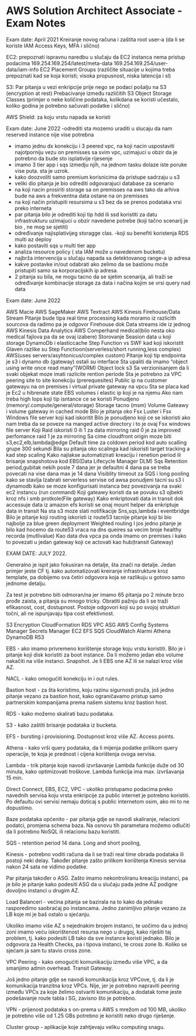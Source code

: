 # AWS Solution Architect Associate - Exam Notes

Exam date: April 2021
Kreiranje novog računa i zaštita root user-a
(da li se koriste IAM Access Keys, MFA i slično)

EC2:
prepoznati ispravnu naredbu u slučaju da EC2 instanca nema pristup podacima
169.254.169.254/latest/meta-data
169.254.169.254/user-data/iam-info 
EC2 Placement Groups (različite situacije u kojima treba prepoznati kad se koja koristi; visoka propusnost, niska latencija i sl)

S3:
Par pitanja u vezi enkripcije prije nego se podaci pošalju na S3 (encryption at rest)
Prebacivanje između različitih S3 Object Storage Classes 
(primjer o neke količine podataka, kolikdana se koristi učestalo, koliko godina je potrebno sačuvati podatke i slično)

AWS Shield:
za koju vrstu napada se koristi

Exam date: June 2022
-odrediti sta mozemo uraditi u slucaju da nam reserved instance nije vise potrebna
- imamo jednu dx konekciju i 3 peered vpc, na koji nacin uspostaviti najotporniju vezu on premisses sa svim vpc, uzimajuci u obzir da je potrebno da bude sto isplativije rijesenje
- imamo 3 tier app i sqs izmedju njih, na jednom tasku dolaze iste poruke vise puta. sta je uzrok. 
- kako doozvoliti samo premium korisnicima da pristupe sadrzaju u s3
- veliki dio pitanja je bio odrediti odgovarajuci database za scenario
-  na koji nacin prosiriti storage sa on premisses na aws tako da arhiva bude na aws a frekventna data ostane na on premisses
- na koji način pristupiti resursima u s3 bez da se prenos podataka vrsi preko interneta
- par pitanja bilo je odrediti koji tip hdd ili ssd koristiti za datu infrastrukturu uzimajuci u obzir navedene potrebe (koji tačno scenarij je bio , ne mog se sjetiti)
- određivanje najisplativijeg storagge clas.
-koji su benefiti koristenja RDS multi az deploy
- kako postaviti sqs u multi tier app
- analiza resource policy ( sta IAM može u navedenom bucketu) 
- najbrža intervencija u slučaju napada sa detektovanog range-a ip adresa
- kakve postavke in/out odabrati ako zelimo da se bastionu može pristupiti samo sa korporacijskih ip adresa. 
- 2 pitanja su bila, ne mogu tacno da se sjetim scenarija, ali traži se određivanje kombinacije storage za data i načina kojim se vrsi query nad data







Exam date: June 2022


AWS Macie
AWS SageMaker
AWS Textract
AWS Kinesis Firehouse/Data Stream
Pitanje bude tipa real time processing kada moramo iz razlicith sourcova da radimo pa je odgovor Firehouse dok Data streams ide iz jednog
AWS Kinesis Data Analytics
AWS Comperhand medical(bilo nesta oko medical fajlova pa da se ovaj izabere)
Storovanje Seasion data u koji storage 
DynamoDb i elasticcache
Step Function vs SWF kad koji iskoristit 
Glaven razlike su Step Functioon(serverless/short running,less complex)
AWS(uses servers/asyhtonicus/complex custom)
Pitanje koji tip endpointa je s3 i dynamo db (gateway) ostali su interface
Sta upaliti da imamo “object using write once read many”(WORM)
Object lock s3
Sa verzionisanjem da li svaki objekat moze imati razlicite rention periode
Sta je potrebno za VPC peering site to site konekciju (prerequesites)
Public ip na customer gatewayu na on premises 
i virtual private gateway na vpcu
Sta se placa kad je Ec2 u hibrenate state
EBS volumes i elastic ip koji je na njemu
Ako nam treba high Iops koji tip isntance ce se koristi
Ponudjeno (memory/.compute/general/storage) Storage tacno (msm)
Volume Gateawy i volume gateway in cached mode
Bilo je pitanja oko Fsx Luster i Fsx Windows file server koji kad iskoritit
Bilo je ponudjeno koji ce se iskoristi ako nam treba da se poveze na manged active directory i to je ovaj Fsx windows file server
Koji Raid iskoristi 0 ili 1 za data mirroring
raid 0 je za improved perfomance 
raid 1 je za mirroring
Sa cime cloudfront origin moze biti
s3,ec2,elb,lambda@edge
Default time za coldown period kod auto scalling grupe
300 sekundi
Bila su pitanja oko scalinga kad iskoristi target tracking a kad step scaling
Kako najlakse automatizirati kreaciju i renetion period ili brisanje snapshotova kod EBS(Data Lifecycle Manager DLM)
Sqs Retention period,gubitak nekih posle 7 dana jer je defaultni 4 dana pa se treba povecati na vise dana max je 14 dana
Visiblity timeout za SQS i long pooling kako se stavlja
Izabrati serverless servise od awsa ponudjeni tacni su s3 i dynamodb
kako se moze konfigurisati instanca bez povezivanja na svaki ec2 instancu (run command)
Koji gateawy koristi da se povuku s3 ojbekti kroz nfs i smb protkole(File gateway)
Kako enkriptovati data in transit dok accessuje data iz amazon efs
koristi se onaj mount helper da enkriptuje data in transit
Na sta s3 moze slati notifikacije
Sns,sqs,lambda i eventbridge
Bilo je pitanje koji routing iskoristi iz route53 tacnije pitanje koji bi bio najbolje za blue green deployment
Weighted routing 
I jos jedno pitanje je bilo kad hocemo da route53 vraca na dns queires sa vecim broje healthy recorda (mutlivalue)
Kao data dva vpca pa onda imamo on premises i kako to povezati u jedan gateway koji ce actovati kao hub(transit Gateway)

EXAM DATE: JULY 2022.

Generalno je ispit jako fokusiran na detalje, šta znači na detalje. Jedan primjer jeste CF tj. kako automatizovati kreiranje infrastrukture kroz template, pa dobijemo sva četiri odgovora koja se razlikuju u gotovo samo jednome detalju.

Za test je potrebno biti odmoran/na jer imamo 65 pitanja po 2 minute brzo prođe zaista, a pitanja su mnogo tricky. Obratiti pažnju da li se traži efikasnost, cost, dostupnost. Postoje odgovori koji su po svojoj strukturi točni, ali ne ispunjavaju tipa cost efektivnost. 

S3 Encryption
CloudFormation
RDS
VPC
ASG
AWS Config
Systems Manager
Secrets Manager
EC2
EFS
SQS
CloudWatch Alarmi
Athena
DynamoDB
R53



EBS - ako imamo privremeno korištenje storage koju vrstu koristiti. Bilo je i pitanje koji disk koristiti za boot instance.
Da li možemo jedan ebs volume nakačiti na više instanci. 
Snapshot. Je li EBS one AZ ili se nalazi kroz više AZ. 

NACL - kako omogućiti konekciju in i out rules. 

Bastion host - za šta koristimo, koju razinu sigurnosti pruža, još jedno pitanje vezano za bastion host, kako ograničavamo pristup samo partnerskim kompanijama prema našem sistemu kroz bastion host. 

RDS - kako možemo skalirati bazu podataka. 

S3 - kako zaštiti brisanje podataka iz bucketa.

EFS - bursting i provisioning. Dostupnost kroz više AZ. Access points. 

Athena - kako vrši query podataka, da li mijenja podatke prilikom query operacije, te koja je prednost i cijena korištenja ovoga servisa. 

Lambda - trik pitanje koje navodi izvršavanje Lambda funkcije duže od 30 minuta, kako optimizovati troškove. Lambda funkcija ima max. izvršavanja 15 min. 


Direct Connect, EBS, EC2, VPC - ukoliko pristupamo podacima preko navednih servisa koju vrsta enkripcije za public internet je potrebno koristiti. Po defaultu ovi servisi nemaju doticaj s public internetom osim, ako mi to ne dopustimo. 

Baze podataka općenito - par pitanja gdje se navodi skaliranje, relacioni podatci, promjena schema baza. Na osnovu tih parametara možemo odlučiti da li potrebno NoSQL ili relacionu bazu koristiti.

SQS - retention period 14 dana. Long and short pooling,

Kinesis - potrebno voditi računa da li se traži real time obrada podataka ili postoji neki delay.
Također pitanje zašto prilikom korištenja Kinesis servisa nakon 24 sata ne vidimo podatke. 

Par pitanja također o ASG. Zašto imamo nekontroliranu kreaciju instanci, pa je bilo je pitanje kako podesiti ASG da u slučaju pada jedne AZ podigne dovoljno instanci u drugim AZ. 

Load Balanceri - većina pitanja se bazirala na to kako da jednako rasporedimo saobraćaj po instancama. Jedno zanimljivo pitanje vezano za LB koje mi je baš ostalo u sjećanju.

 Ukoliko imamo više AZ s nejednakim brojem instanci, te uočimo da u jednoj zoni imamo veću iskorištenost resursa nego u drugoj, kako riješiti taj problem, tj. kako podesiti LB tako da sve instance koristi jednako. Bilo je odgovora za Health Checks, pa i tipova instanci, te cross zone lb. Koliko se sjećam ja sam tu stavio cross zone. 

VPC Peering - kako omogućiti komunikaciju između više VPC, a da smanjimo admin overhead. Transit Gateway.

Još jedno pitanje gdje se navodi komunikacija kroz VPCove, tj. da li je komunikacija tranzitna kroz VPCs. Nije, jer je potrebno napraviti peering između VPCs za koje želimo ostvariti komunikaciju, a dodatak tome jeste podešavanje route tabla i SG, zavisno što je potrebno.

VPN - prijenost podataka s on-prema u AWS s mrežom od 100 MB, ukoliko je potrebno više od 1.25 GBs potrebno je koristiti neko drugo riješenje. 

Cluster group - aplikacije koje zahtjevaju veliku computing snagu. 
